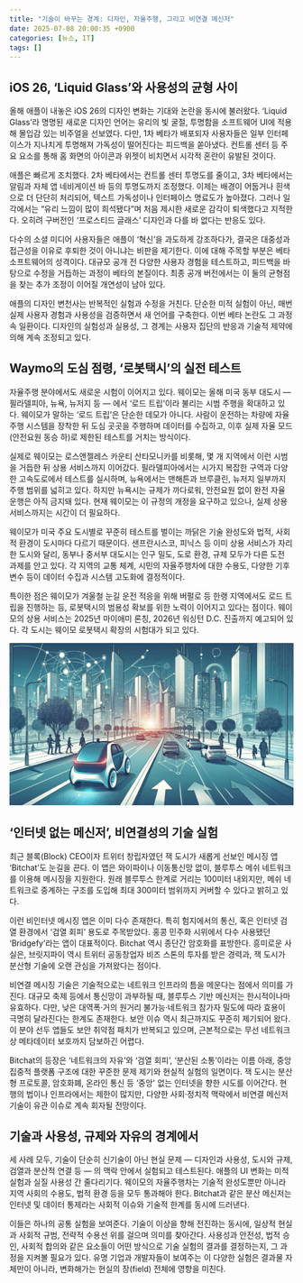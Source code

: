 ```yaml
---
title: "기술이 바꾸는 경계: 디자인, 자율주행, 그리고 비연결 메신저"
date: 2025-07-08 20:00:35 +0900
categories: [뉴스, IT]
tags: []
---
```


## iOS 26, ‘Liquid Glass’와 사용성의 균형 사이

올해 애플이 내놓은 iOS 26의 디자인 변화는 기대와 논란을 동시에 불러왔다. ‘Liquid Glass’라 명명된 새로운 디자인 언어는 유리의 빛 굴절, 투명함을 소프트웨어 UI에 적용해 몰입감 있는 비주얼을 선보였다. 다만, 1차 베타가 배포되자 사용자들은 일부 인터페이스가 지나치게 투명해져 가독성이 떨어진다는 피드백을 쏟아냈다. 컨트롤 센터 등 주요 요소를 통해 홈 화면의 아이콘과 위젯이 비치면서 시각적 혼란이 유발된 것이다.

애플은 빠르게 조치했다. 2차 베타에서는 컨트롤 센터 투명도를 줄이고, 3차 베타에서는 알림과 자체 앱 네비게이션 바 등의 투명도까지 조정했다. 이제는 배경이 어둡거나 흰색으로 더 단단히 처리되어, 텍스트 가독성이나 인터페이스 명료도가 높아졌다. 그러나 일각에서는 “유리 느낌이 많이 희석됐다”며 처음 제시한 새로운 감각이 퇴색했다고 지적한다. 오히려 구버전인 ‘프로스티드 글래스’ 디자인과 다를 바 없다는 반응도 있다.

다수의 소셜 미디어 사용자들은 애플이 ‘혁신’을 과도하게 강조하다가, 결국은 대중성과 접근성을 이유로 후퇴한 것이 아니냐는 비판을 제기한다. 이에 대해 주목할 부분은 베타 소프트웨어의 성격이다. 대규모 공개 전 다양한 사용자 경험을 테스트하고, 피드백을 바탕으로 수정을 거듭하는 과정이 베타의 본질이다. 최종 공개 버전에서는 이 둘의 균형점을 찾는 추가 조정이 이어질 개연성이 남아 있다.

애플의 디자인 변천사는 반복적인 실험과 수정을 거친다. 단순한 미적 실험이 아닌, 매번 실제 사용자 경험과 사용성을 검증하면서 새 언어를 구축한다. 이번 베타 논란도 그 과정 속 일환이다. 디자인의 실험성과 실용성, 그 경계는 사용자 집단의 반응과 기술적 제약에 의해 계속 조정되고 있다.

## Waymo의 도심 점령, ‘로봇택시’의 실전 테스트

자율주행 분야에서도 새로운 시험이 이어지고 있다. 웨이모는 올해 미국 동부 대도시 — 필라델피아, 뉴욕, 뉴저지 등 — 에서 ‘로드 트립’이라 불리는 시범 주행을 확대하고 있다. 웨이모가 말하는 ‘로드 트립’은 단순한 데모가 아니다. 사람이 운전하는 차량에 자율주행 시스템을 장착한 뒤 도심 곳곳을 주행하며 데이터를 수집하고, 이후 실제 자율 모드(안전요원 동승 하)로 제한된 테스트를 거치는 방식이다.

실제로 웨이모는 로스앤젤레스 카운티 산타모니카를 비롯해, 몇 개 지역에서 이런 시범을 거듭한 뒤 상용 서비스까지 이어갔다. 필라델피아에서는 시가지 복잡한 구역과 다양한 고속도로에서 테스트를 실시하며, 뉴욕에서는 맨해튼과 브루클린, 뉴저지 일부까지 주행 범위를 넓히고 있다. 하지만 뉴욕시는 규제가 까다로워, 안전요원 없이 완전 자율 운행은 아직 금지돼 있다. 현재 웨이모는 이 규정의 개정을 요구하고 있으나, 실제 상용 서비스까지는 시간이 더 필요하다.

웨이모가 미국 주요 도시별로 꾸준히 테스트를 벌이는 까닭은 기술 완성도와 법적, 사회적 환경이 도시마다 다르기 때문이다. 샌프란시스코, 피닉스 등 이미 상용 서비스가 자리한 도시와 달리, 동부나 중서부 대도시는 인구 밀도, 도로 환경, 규제 모두가 다른 도전 과제를 안고 있다. 각 지역의 교통 체계, 시민의 자율주행차에 대한 수용도, 다양한 기후변수 등이 데이터 수집과 시스템 고도화에 결정적이다.

특이한 점은 웨이모가 겨울철 눈길 운전 적응을 위해 버펄로 등 한랭 지역에서도 로드 트립을 진행하는 등, 로봇택시의 범용성 확보를 위한 노력이 이어지고 있다는 점이다. 웨이모의 상용 서비스는 2025년 마이애미 론칭, 2026년 워싱턴 D.C. 진출까지 예고되어 있다. 각 도시는 웨이모 로봇택시 확장의 시험대가 되고 있다.

![대도시 도로를 주행하는 미래형 자율주행차량과 번화가의 일상 풍경](assets/img/2025-07-08-23664318-f481-4da8-83e5-f49f7af5d048/1751972489405.png)

## ‘인터넷 없는 메신저’, 비연결성의 기술 실험

최근 블록(Block) CEO이자 트위터 창립자였던 잭 도시가 새롭게 선보인 메시징 앱 ‘Bitchat’도 눈길을 끈다. 이 앱은 와이파이나 이동통신망 없이, 블루투스 메쉬 네트워크를 이용해 메시징을 지원한다. 원래 블루투스 한계로 거리는 100미터 내외지만, 메쉬 네트워크로 중계하는 구조를 도입해 최대 300미터 범위까지 커버할 수 있다고 밝히고 있다.

이런 비인터넷 메시징 앱은 이미 다수 존재한다. 특히 험지에서의 통신, 혹은 인터넷 검열 환경에서 ‘검열 회피’ 용도로 주목받았다. 홍콩 민주화 시위에서 다수 사용됐던 ‘Bridgefy’라는 앱이 대표적이다. Bitchat 역시 종단간 암호화를 표방한다. 흥미로운 사실은, 브릿지파이 역시 트위터 공동창업자 비즈 스톤의 투자를 받은 경력과, 잭 도시가 분산형 기술에 오랜 관심을 가져왔다는 점이다.

비연결 메시징 기술은 기술적으로는 네트워크 인프라의 틈을 메운다는 점에서 의미를 가진다. 대규모 축제 등에서 통신망이 과부하될 때, 블루투스 기반 메신저는 한시적이나마 유효하다. 다만, 낮은 대역폭·거의 원거리 불가능·네트워크 참가자 밀도에 따라 효용이 극명히 달라진다는 한계도 존재한다. 보안 이슈 역시 최근까지도 꾸준히 제기되어 왔다. 이 분야 선두 앱들도 보안 취약점 패치가 반복되고 있으며, 근본적으로는 무선 네트워크상 메타데이터 보호까지 담보하긴 어렵다.

Bitchat의 등장은 ‘네트워크의 자유’와 ‘검열 회피’, ‘분산된 소통’이라는 이름 아래, 중앙집중적 플랫폼 구조에 대한 꾸준한 문제 제기와 현실적 실험의 일면이다. 잭 도시는 분산형 프로토콜, 암호화폐, 온라인 통신 등 ‘중앙' 없는 인터넷을 향한 시도를 이어간다. 현행의 법이나 인프라에서는 제한이 많지만, 다양한 사회·정치적 맥락에서 비연결 메신저 기술이 유관 이슈로 계속 회자될 전망이다.

## 기술과 사용성, 규제와 자유의 경계에서

세 사례 모두, 기술이 단순히 신기술이 아닌 현실 문제 — 디자인과 사용성, 도시와 규제, 검열과 분산적 연결 등 — 의 맥락 안에서 실험되고 테스트된다. 애플의 UI 변화는 미적 실험과 실질 사용성 간 줄다리기다. 웨이모의 자율주행차는 기술적 완성도뿐만 아니라 지역 사회의 수용도, 법적 환경 등을 모두 통과해야 한다. Bitchat과 같은 분산 메신저는 인터넷 및 데이터 통제라는 사회적 이슈와 기술적 한계를 동시에 드러낸다.

이들은 하나의 공통 실험을 보여준다. 기술이 이상을 향해 전진하는 동시에, 일상적 현실과 사회적 규범, 전략적 수용선 위를 걸으며 의미를 찾아간다. 사용성과 안전성, 법적 승인, 사회적 합의와 같은 요소들이 어떤 방식으로 기술 실험의 결과를 결정하는지, 그 과정을 지켜볼 필요가 있다. 유명 기업과 개발자들이 보여주는 이 다양한 실험은 결과물 자체만이 아니라, 변화해가는 현실의 장(field) 전체에 영향을 미친다.